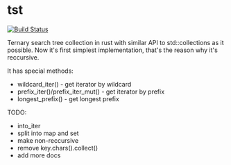 # tst

[![Build Status](https://travis-ci.org/billyevans/tst.svg?branch=master)](https://travis-ci.org/billyevans/tst)

Ternary search tree collection in rust with similar API to std::collections as it possible.
Now it's first simplest implementation, that's the reason why it's reccursive.

It has special methods:
- wildcard_iter() - get iterator by wildcard
- prefix_iter()/prefix_iter_mut() - get iterator by prefix
- longest_prefix() - get longest prefix

TODO:
- into_iter
- split into map and set
- make non-reccursive
- remove key.chars().collect()
- add more docs
